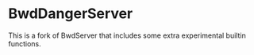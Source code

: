 # BwdDangerServer

This is a fork of BwdServer that includes some extra experimental builtin functions.
